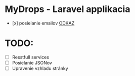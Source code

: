 # MyDrops - Laravel applikacia
- [x] posielanie emailov <a href="https://github.com/tomas-s/MyDrops-laravel/tutorials/EMAIL.md">ODKAZ</a>



# TODO:
- [ ] Resstfull services
- [ ] Posielanie JSONov
- [ ] Upravenie vzhladu stránky
